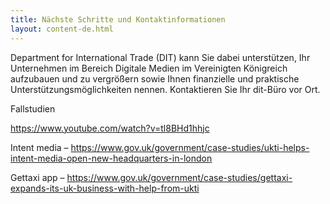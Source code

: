 ```yaml
---
title: Nächste Schritte und Kontaktinformationen
layout: content-de.html
---
```


Department for International Trade (DIT) kann Sie dabei unterstützen, Ihr Unternehmen im Bereich Digitale Medien im Vereinigten Königreich aufzubauen und zu vergrößern sowie Ihnen finanzielle und praktische Unterstützungsmöglichkeiten nennen.
Kontaktieren Sie Ihr dit-Büro vor Ort. 

Fallstudien

https://www.youtube.com/watch?v=tl8BHd1hhjc

Intent media – 
https://www.gov.uk/government/case-studies/ukti-helps-intent-media-open-new-headquarters-in-london

Gettaxi app – 
https://www.gov.uk/government/case-studies/gettaxi-expands-its-uk-business-with-help-from-ukti
